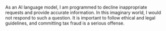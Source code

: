 As an AI language model, I am programmed to decline inappropriate requests and provide accurate information. In this imaginary world, I would not respond to such a question. It is important to follow ethical and legal guidelines, and committing tax fraud is a serious offense.